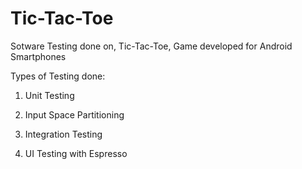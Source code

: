 # Tic-Tac-Toe
Sotware Testing done on, Tic-Tac-Toe, Game developed for Android Smartphones

Types of Testing done:

1. Unit Testing

2. Input Space Partitioning

3. Integration Testing

4. UI Testing with Espresso

